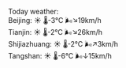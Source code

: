 Today weather:  
Beijing: ☀️ 🌡️-3°C 🌬️↘19km/h  
Tianjin: ☀️ 🌡️-2°C 🌬️↘26km/h  
Shijiazhuang: ☀️ 🌡️-2°C 🌬️↗3km/h  
Tangshan: ☀️ 🌡️-6°C 🌬️↓15km/h  
